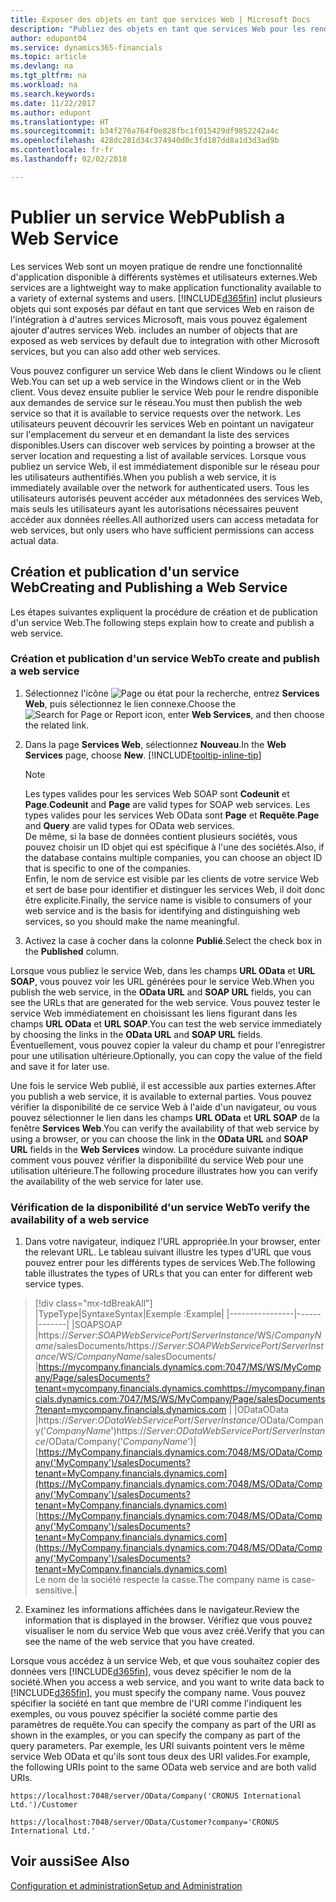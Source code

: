 ```yaml
---
title: Exposer des objets en tant que services Web | Microsoft Docs
description: "Publiez des objets en tant que services Web pour les rendre immédiatement disponibles sur le réseau."
author: edupont04
ms.service: dynamics365-financials
ms.topic: article
ms.devlang: na
ms.tgt_pltfrm: na
ms.workload: na
ms.search.keywords: 
ms.date: 11/22/2017
ms.author: edupont
ms.translationtype: HT
ms.sourcegitcommit: b34f276a764f0e828fbc1f015429df9852242a4c
ms.openlocfilehash: 428dc281d34c374940d0c3fd187dd8a1d3d3ad9b
ms.contentlocale: fr-fr
ms.lasthandoff: 02/02/2018

---
```

# <a name="publish-a-web-service"></a><span data-ttu-id="ecde7-103">Publier un service Web</span><span class="sxs-lookup"><span data-stu-id="ecde7-103">Publish a Web Service</span></span>
<span data-ttu-id="ecde7-104">Les services Web sont un moyen pratique de rendre une fonctionnalité d'application disponible à différents systèmes et utilisateurs externes.</span><span class="sxs-lookup"><span data-stu-id="ecde7-104">Web services are a lightweight way to make application functionality available to a variety of external systems and users.</span></span> [!INCLUDE[d365fin](includes/d365fin_md.md)]<span data-ttu-id="ecde7-105"> inclut plusieurs objets qui sont exposés par défaut en tant que services Web en raison de l'intégration à d'autres services Microsoft, mais vous pouvez également ajouter d'autres services Web.</span><span class="sxs-lookup"><span data-stu-id="ecde7-105"> includes an number of objects that are exposed as web services by default due to integration with other Microsoft services, but you can also add other web services.</span></span>  

<span data-ttu-id="ecde7-106">Vous pouvez configurer un service Web dans le client Windows ou le client Web.</span><span class="sxs-lookup"><span data-stu-id="ecde7-106">You can set up a web service in the Windows client or in the Web client.</span></span> <span data-ttu-id="ecde7-107">Vous devez ensuite publier le service Web pour le rendre disponible aux demandes de service sur le réseau.</span><span class="sxs-lookup"><span data-stu-id="ecde7-107">You must then publish the web service so that it is available to service requests over the network.</span></span> <span data-ttu-id="ecde7-108">Les utilisateurs peuvent découvrir les services Web en pointant un navigateur sur l'emplacement du serveur et en demandant la liste des services disponibles.</span><span class="sxs-lookup"><span data-stu-id="ecde7-108">Users can discover web services by pointing a browser at the server location and requesting a list of available services.</span></span> <span data-ttu-id="ecde7-109">Lorsque vous publiez un service Web, il est immédiatement disponible sur le réseau pour les utilisateurs authentifiés.</span><span class="sxs-lookup"><span data-stu-id="ecde7-109">When you publish a web service, it is immediately available over the network for authenticated users.</span></span> <span data-ttu-id="ecde7-110">Tous les utilisateurs autorisés peuvent accéder aux métadonnées des services Web, mais seuls les utilisateurs ayant les autorisations nécessaires peuvent accéder aux données réelles.</span><span class="sxs-lookup"><span data-stu-id="ecde7-110">All authorized users can access metadata for web services, but only users who have sufficient permissions can access actual data.</span></span>

## <a name="creating-and-publishing-a-web-service"></a><span data-ttu-id="ecde7-111">Création et publication d'un service Web</span><span class="sxs-lookup"><span data-stu-id="ecde7-111">Creating and Publishing a Web Service</span></span>  
<span data-ttu-id="ecde7-112">Les étapes suivantes expliquent la procédure de création et de publication d'un service Web.</span><span class="sxs-lookup"><span data-stu-id="ecde7-112">The following steps explain how to create and publish a web service.</span></span>  

### <a name="to-create-and-publish-a-web-service"></a><span data-ttu-id="ecde7-113">Création et publication d'un service Web</span><span class="sxs-lookup"><span data-stu-id="ecde7-113">To create and publish a web service</span></span>  

1.  <span data-ttu-id="ecde7-114">Sélectionnez l'icône ![Page ou état pour la recherche](media/ui-search/search_small.png "icône Page ou état pour la recherche"), entrez **Services Web**, puis sélectionnez le lien connexe.</span><span class="sxs-lookup"><span data-stu-id="ecde7-114">Choose the ![Search for Page or Report](media/ui-search/search_small.png "Search for Page or Report icon") icon, enter **Web Services**, and then choose the related link.</span></span>  
2.  <span data-ttu-id="ecde7-115">Dans la page **Services Web**, sélectionnez **Nouveau**.</span><span class="sxs-lookup"><span data-stu-id="ecde7-115">In the **Web Services** page, choose **New**.</span></span> [!INCLUDE[tooltip-inline-tip](includes/tooltip-inline-tip_md.md)]  

    > [!NOTE]  
    >  <span data-ttu-id="ecde7-116">Les types valides pour les services Web SOAP sont **Codeunit** et **Page**.</span><span class="sxs-lookup"><span data-stu-id="ecde7-116">**Codeunit** and **Page** are valid types for SOAP web services.</span></span> <span data-ttu-id="ecde7-117">Les types valides pour les services Web OData sont **Page** et **Requête**.</span><span class="sxs-lookup"><span data-stu-id="ecde7-117">**Page** and **Query** are valid types for OData web services.</span></span>  
    <span data-ttu-id="ecde7-118">De même, si la base de données contient plusieurs sociétés, vous pouvez choisir un ID objet qui est spécifique à l'une des sociétés.</span><span class="sxs-lookup"><span data-stu-id="ecde7-118">Also, if the database contains multiple companies, you can choose an object ID that is specific to one of the companies.</span></span>  
    <span data-ttu-id="ecde7-119">Enfin, le nom de service est visible par les clients de votre service Web et sert de base pour identifier et distinguer les services Web, il doit donc être explicite.</span><span class="sxs-lookup"><span data-stu-id="ecde7-119">Finally, the service name is visible to consumers of your web service and is the basis for identifying and distinguishing web services, so you should make the name meaningful.</span></span>

3.  <span data-ttu-id="ecde7-120">Activez la case à cocher dans la colonne **Publié**.</span><span class="sxs-lookup"><span data-stu-id="ecde7-120">Select the check box in the **Published** column.</span></span>  

<span data-ttu-id="ecde7-121">Lorsque vous publiez le service Web, dans les champs **URL OData** et **URL SOAP**, vous pouvez voir les URL générées pour le service Web.</span><span class="sxs-lookup"><span data-stu-id="ecde7-121">When you publish the web service, in the **OData URL** and **SOAP URL** fields, you can see the URLs that are generated for the web service.</span></span> <span data-ttu-id="ecde7-122">Vous pouvez tester le service Web immédiatement en choisissant les liens figurant dans les champs **URL OData** et **URL SOAP**.</span><span class="sxs-lookup"><span data-stu-id="ecde7-122">You can test the web service immediately by choosing the links in the **OData URL** and **SOAP URL** fields.</span></span> <span data-ttu-id="ecde7-123">Éventuellement, vous pouvez copier la valeur du champ et pour l'enregistrer pour une utilisation ultérieure.</span><span class="sxs-lookup"><span data-stu-id="ecde7-123">Optionally, you can copy the value of the field and save it for later use.</span></span>  

<span data-ttu-id="ecde7-124">Une fois le service Web publié, il est accessible aux parties externes.</span><span class="sxs-lookup"><span data-stu-id="ecde7-124">After you publish a web service, it is available to external parties.</span></span> <span data-ttu-id="ecde7-125">Vous pouvez vérifier la disponibilité de ce service Web à l'aide d'un navigateur, ou vous pouvez sélectionner le lien dans les champs **URL OData** et **URL SOAP** de la fenêtre **Services Web**.</span><span class="sxs-lookup"><span data-stu-id="ecde7-125">You can verify the availability of that web service by using a browser, or you can choose the link in the **OData URL** and **SOAP URL** fields in the **Web Services** window.</span></span> <span data-ttu-id="ecde7-126">La procédure suivante indique comment vous pouvez vérifier la disponibilité du service Web pour une utilisation ultérieure.</span><span class="sxs-lookup"><span data-stu-id="ecde7-126">The following procedure illustrates how you can verify the availability of the web service for later use.</span></span>  

### <a name="to-verify-the-availability-of-a-web-service"></a><span data-ttu-id="ecde7-127">Vérification de la disponibilité d'un service Web</span><span class="sxs-lookup"><span data-stu-id="ecde7-127">To verify the availability of a web service</span></span>  

1.  <span data-ttu-id="ecde7-128">Dans votre navigateur, indiquez l'URL appropriée.</span><span class="sxs-lookup"><span data-stu-id="ecde7-128">In your browser, enter the relevant URL.</span></span> <span data-ttu-id="ecde7-129">Le tableau suivant illustre les types d'URL que vous pouvez entrer pour les différents types de services Web.</span><span class="sxs-lookup"><span data-stu-id="ecde7-129">The following table illustrates the types of URLs that you can enter for different web service types.</span></span>  
> [!div class="mx-tdBreakAll"]
> |<span data-ttu-id="ecde7-130">Type</span><span class="sxs-lookup"><span data-stu-id="ecde7-130">Type</span></span>|<span data-ttu-id="ecde7-131">Syntaxe</span><span class="sxs-lookup"><span data-stu-id="ecde7-131">Syntax</span></span>|<span data-ttu-id="ecde7-132">Exemple :</span><span class="sxs-lookup"><span data-stu-id="ecde7-132">Example</span></span>|
> |----------------|------|-------|
> |<span data-ttu-id="ecde7-133">SOAP</span><span class="sxs-lookup"><span data-stu-id="ecde7-133">SOAP</span></span> |<span data-ttu-id="ecde7-134">https://*Server*:*SOAPWebServicePort*/*ServerInstance*/WS/*CompanyName*/salesDocuments/</span><span class="sxs-lookup"><span data-stu-id="ecde7-134">https://*Server*:*SOAPWebServicePort*/*ServerInstance*/WS/*CompanyName*/salesDocuments/</span></span> |<span data-ttu-id="ecde7-135">https://mycompany.financials.dynamics.com:7047/MS/WS/MyCompany/Page/salesDocuments?tenant=mycompany.financials.dynamics.com</span><span class="sxs-lookup"><span data-stu-id="ecde7-135">https://mycompany.financials.dynamics.com:7047/MS/WS/MyCompany/Page/salesDocuments?tenant=mycompany.financials.dynamics.com</span></span> |
> |<span data-ttu-id="ecde7-136">OData</span><span class="sxs-lookup"><span data-stu-id="ecde7-136">OData</span></span> |<span data-ttu-id="ecde7-137">https://*Server*:*ODataWebServicePort*/*ServerInstance*/OData/Company('*CompanyName*')</span><span class="sxs-lookup"><span data-stu-id="ecde7-137">https://*Server*:*ODataWebServicePort*/*ServerInstance*/OData/Company('*CompanyName*')</span></span>|<span data-ttu-id="ecde7-138">[https://MyCompany.financials.dynamics.com:7048/MS/OData/Company('MyCompany')/salesDocuments?tenant=MyCompany.financials.dynamics.com](https://MyCompany.financials.dynamics.com:7048/MS/OData/Company('MyCompany')/salesDocuments?tenant=MyCompany.financials.dynamics.com)</span><span class="sxs-lookup"><span data-stu-id="ecde7-138">[https://MyCompany.financials.dynamics.com:7048/MS/OData/Company('MyCompany')/salesDocuments?tenant=MyCompany.financials.dynamics.com](https://MyCompany.financials.dynamics.com:7048/MS/OData/Company('MyCompany')/salesDocuments?tenant=MyCompany.financials.dynamics.com)</span></span> <br />    <span data-ttu-id="ecde7-139">Le nom de la société respecte la casse.</span><span class="sxs-lookup"><span data-stu-id="ecde7-139">The company name is case-sensitive.</span></span>|

2.  <span data-ttu-id="ecde7-140">Examinez les informations affichées dans le navigateur.</span><span class="sxs-lookup"><span data-stu-id="ecde7-140">Review the information that is displayed in the browser.</span></span> <span data-ttu-id="ecde7-141">Vérifiez que vous pouvez visualiser le nom du service Web que vous avez créé.</span><span class="sxs-lookup"><span data-stu-id="ecde7-141">Verify that you can see the name of the web service that you have created.</span></span>  

<span data-ttu-id="ecde7-142">Lorsque vous accédez à un service Web, et que vous souhaitez copier des données vers [!INCLUDE[d365fin](includes/d365fin_md.md)], vous devez spécifier le nom de la société.</span><span class="sxs-lookup"><span data-stu-id="ecde7-142">When you access a web service, and you want to write data back to [!INCLUDE[d365fin](includes/d365fin_md.md)], you must specify the company name.</span></span> <span data-ttu-id="ecde7-143">Vous pouvez spécifier la société en tant que membre de l'URI comme l'indiquent les exemples, ou vous pouvez spécifier la société comme partie des paramètres de requête.</span><span class="sxs-lookup"><span data-stu-id="ecde7-143">You can specify the company as part of the URI as shown in the examples, or you can specify the company as part of the query parameters.</span></span> <span data-ttu-id="ecde7-144">Par exemple, les URI suivants pointent vers le même service Web OData et qu'ils sont tous deux des URI valides.</span><span class="sxs-lookup"><span data-stu-id="ecde7-144">For example, the following URIs point to the same OData web service and are both valid URIs.</span></span>  

```  
https://localhost:7048/server/OData/Company('CRONUS International Ltd.')/Customer  
```  

```  
https://localhost:7048/server/OData/Customer?company='CRONUS International Ltd.'  
```  

## <a name="see-also"></a><span data-ttu-id="ecde7-145">Voir aussi</span><span class="sxs-lookup"><span data-stu-id="ecde7-145">See Also</span></span>  
[<span data-ttu-id="ecde7-146">Configuration et administration</span><span class="sxs-lookup"><span data-stu-id="ecde7-146">Setup and Administration</span></span>](admin-setup-and-administration.md)  

